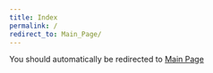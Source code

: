 ```yaml
---
title: Index
permalink: /
redirect_to: Main_Page/
---
```


You should automatically be redirected to [Main Page](Main_Page/)
